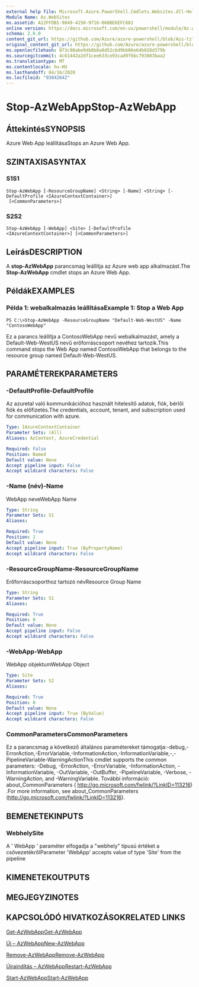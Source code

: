 ```yaml
---
external help file: Microsoft.Azure.PowerShell.Cmdlets.Websites.dll-Help.xml
Module Name: Az.WebSites
ms.assetid: A12FFDB1-9849-4150-9716-068BE6EFC681
online version: https://docs.microsoft.com/en-us/powershell/module/Az.websites/stop-Azwebapp
schema: 2.0.0
content_git_url: https://github.com/Azure/azure-powershell/blob/Azs-tzl/src/Websites/Websites/help/Stop-AzWebApp.md
original_content_git_url: https://github.com/Azure/azure-powershell/blob/Azs-tzl/src/Websites/Websites/help/Stop-AzWebApp.md
ms.openlocfilehash: 073c98abe9db8b8a8d52c6d9bb06e64b028d379b
ms.sourcegitcommit: 4c61442a2df1cee633ce93cad9f6bc793803baa2
ms.translationtype: MT
ms.contentlocale: hu-HU
ms.lasthandoff: 04/16/2020
ms.locfileid: "93842642"
---
```

# <span data-ttu-id="e0dbe-101">Stop-AzWebApp</span><span class="sxs-lookup"><span data-stu-id="e0dbe-101">Stop-AzWebApp</span></span>

## <span data-ttu-id="e0dbe-102">Áttekintés</span><span class="sxs-lookup"><span data-stu-id="e0dbe-102">SYNOPSIS</span></span>
<span data-ttu-id="e0dbe-103">Azure Web App leállítása</span><span class="sxs-lookup"><span data-stu-id="e0dbe-103">Stops an Azure Web App.</span></span>

## <span data-ttu-id="e0dbe-104">SZINTAXISA</span><span class="sxs-lookup"><span data-stu-id="e0dbe-104">SYNTAX</span></span>

### <span data-ttu-id="e0dbe-105">S1</span><span class="sxs-lookup"><span data-stu-id="e0dbe-105">S1</span></span>
```
Stop-AzWebApp [-ResourceGroupName] <String> [-Name] <String> [-DefaultProfile <IAzureContextContainer>]
 [<CommonParameters>]
```

### <span data-ttu-id="e0dbe-106">S2</span><span class="sxs-lookup"><span data-stu-id="e0dbe-106">S2</span></span>
```
Stop-AzWebApp [-WebApp] <Site> [-DefaultProfile <IAzureContextContainer>] [<CommonParameters>]
```

## <span data-ttu-id="e0dbe-107">Leírás</span><span class="sxs-lookup"><span data-stu-id="e0dbe-107">DESCRIPTION</span></span>
<span data-ttu-id="e0dbe-108">A **stop-AzWebApp** parancsmag leállítja az Azure web app alkalmazást.</span><span class="sxs-lookup"><span data-stu-id="e0dbe-108">The **Stop-AzWebApp** cmdlet stops an Azure Web App.</span></span>

## <span data-ttu-id="e0dbe-109">Példák</span><span class="sxs-lookup"><span data-stu-id="e0dbe-109">EXAMPLES</span></span>

### <span data-ttu-id="e0dbe-110">Példa 1: webalkalmazás leállítása</span><span class="sxs-lookup"><span data-stu-id="e0dbe-110">Example 1: Stop a Web App</span></span>
```
PS C:\>Stop-AzWebApp -ResourceGroupName "Default-Web-WestUS" -Name "ContosoWebApp"
```

<span data-ttu-id="e0dbe-111">Ez a parancs leállítja a ContosoWebApp nevű webalkalmazást, amely a Default-Web-WestUS nevű erőforráscsoport nevéhez tartozik.</span><span class="sxs-lookup"><span data-stu-id="e0dbe-111">This command stops the Web App named ContosoWebApp that belongs to the resource group named Default-Web-WestUS.</span></span>

## <span data-ttu-id="e0dbe-112">PARAMÉTEREK</span><span class="sxs-lookup"><span data-stu-id="e0dbe-112">PARAMETERS</span></span>

### <span data-ttu-id="e0dbe-113">-DefaultProfile</span><span class="sxs-lookup"><span data-stu-id="e0dbe-113">-DefaultProfile</span></span>
<span data-ttu-id="e0dbe-114">Az azuretal való kommunikációhoz használt hitelesítő adatok, fiók, bérlői fiók és előfizetés.</span><span class="sxs-lookup"><span data-stu-id="e0dbe-114">The credentials, account, tenant, and subscription used for communication with azure.</span></span>

```yaml
Type: IAzureContextContainer
Parameter Sets: (All)
Aliases: AzContext, AzureCredential

Required: False
Position: Named
Default value: None
Accept pipeline input: False
Accept wildcard characters: False
```

### <span data-ttu-id="e0dbe-115">-Name (név)</span><span class="sxs-lookup"><span data-stu-id="e0dbe-115">-Name</span></span>
<span data-ttu-id="e0dbe-116">WebApp neve</span><span class="sxs-lookup"><span data-stu-id="e0dbe-116">WebApp Name</span></span>

```yaml
Type: String
Parameter Sets: S1
Aliases: 

Required: True
Position: 1
Default value: None
Accept pipeline input: True (ByPropertyName)
Accept wildcard characters: False
```

### <span data-ttu-id="e0dbe-117">-ResourceGroupName</span><span class="sxs-lookup"><span data-stu-id="e0dbe-117">-ResourceGroupName</span></span>
<span data-ttu-id="e0dbe-118">Erőforráscsoporthoz tartozó név</span><span class="sxs-lookup"><span data-stu-id="e0dbe-118">Resource Group Name</span></span>

```yaml
Type: String
Parameter Sets: S1
Aliases: 

Required: True
Position: 0
Default value: None
Accept pipeline input: False
Accept wildcard characters: False
```

### <span data-ttu-id="e0dbe-119">-WebApp</span><span class="sxs-lookup"><span data-stu-id="e0dbe-119">-WebApp</span></span>
<span data-ttu-id="e0dbe-120">WebApp objektum</span><span class="sxs-lookup"><span data-stu-id="e0dbe-120">WebApp Object</span></span>

```yaml
Type: Site
Parameter Sets: S2
Aliases: 

Required: True
Position: 0
Default value: None
Accept pipeline input: True (ByValue)
Accept wildcard characters: False
```

### <span data-ttu-id="e0dbe-121">CommonParameters</span><span class="sxs-lookup"><span data-stu-id="e0dbe-121">CommonParameters</span></span>
<span data-ttu-id="e0dbe-122">Ez a parancsmag a következő általános paramétereket támogatja:-debug,-ErrorAction,-ErrorVariable,-InformationAction,-InformationVariable,-,-PipelineVariable-WarningAction</span><span class="sxs-lookup"><span data-stu-id="e0dbe-122">This cmdlet supports the common parameters: -Debug, -ErrorAction, -ErrorVariable, -InformationAction, -InformationVariable, -OutVariable, -OutBuffer, -PipelineVariable, -Verbose, -WarningAction, and -WarningVariable.</span></span> <span data-ttu-id="e0dbe-123">További információ: about_CommonParameters ( http://go.microsoft.com/fwlink/?LinkID=113216) .</span><span class="sxs-lookup"><span data-stu-id="e0dbe-123">For more information, see about_CommonParameters (http://go.microsoft.com/fwlink/?LinkID=113216).</span></span>

## <span data-ttu-id="e0dbe-124">BEMENETEK</span><span class="sxs-lookup"><span data-stu-id="e0dbe-124">INPUTS</span></span>

### <span data-ttu-id="e0dbe-125">Webhely</span><span class="sxs-lookup"><span data-stu-id="e0dbe-125">Site</span></span>
<span data-ttu-id="e0dbe-126">A ' WebApp ' paraméter elfogadja a "webhely" típusú értéket a csővezetékről</span><span class="sxs-lookup"><span data-stu-id="e0dbe-126">Parameter 'WebApp' accepts value of type 'Site' from the pipeline</span></span>

## <span data-ttu-id="e0dbe-127">KIMENETEK</span><span class="sxs-lookup"><span data-stu-id="e0dbe-127">OUTPUTS</span></span>

## <span data-ttu-id="e0dbe-128">MEGJEGYZI</span><span class="sxs-lookup"><span data-stu-id="e0dbe-128">NOTES</span></span>

## <span data-ttu-id="e0dbe-129">KAPCSOLÓDÓ HIVATKOZÁSOK</span><span class="sxs-lookup"><span data-stu-id="e0dbe-129">RELATED LINKS</span></span>

[<span data-ttu-id="e0dbe-130">Get-AzWebApp</span><span class="sxs-lookup"><span data-stu-id="e0dbe-130">Get-AzWebApp</span></span>](./Get-AzWebApp.md)

[<span data-ttu-id="e0dbe-131">Új – AzWebApp</span><span class="sxs-lookup"><span data-stu-id="e0dbe-131">New-AzWebApp</span></span>](./New-AzWebApp.md)

[<span data-ttu-id="e0dbe-132">Remove-AzWebApp</span><span class="sxs-lookup"><span data-stu-id="e0dbe-132">Remove-AzWebApp</span></span>](./Remove-AzWebApp.md)

[<span data-ttu-id="e0dbe-133">Újraindítás – AzWebApp</span><span class="sxs-lookup"><span data-stu-id="e0dbe-133">Restart-AzWebApp</span></span>](./Restart-AzWebApp.md)

[<span data-ttu-id="e0dbe-134">Start-AzWebApp</span><span class="sxs-lookup"><span data-stu-id="e0dbe-134">Start-AzWebApp</span></span>](./Start-AzWebApp.md)


